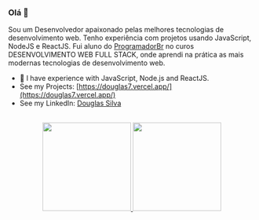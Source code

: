 ### Olá 👋

Sou um Desenvolvedor apaixonado pelas melhores tecnologias de desenvolvimento web. Tenho experiência com projetos usando JavaScript, NodeJS e ReactJS. Fui aluno do [ProgramadorBr](https://programadorbr.com/) no curos DESENVOLVIMENTO WEB FULL STACK, onde aprendi na prática as mais modernas tecnologias de desenvolvimento web.<br/>

* 🌱 I have experience with JavaScript, Node.js and ReactJS.
* See my Projects: [https://douglas7.vercel.app/](https://douglas7.vercel.app/)
* See my LinkedIn: [Douglas Silva](https://www.linkedin.com/in/douglas-silva-a915aa22b/)
<br/>

<div align="center">
  <a href="https://github.com/Douglas5ilva">
  <img height="180em" src="https://github-readme-stats.vercel.app/api?username=Douglas5ilva&show_icons=true&theme=dracula&include_all_commits=true&count_private=true"/>
  <img height="180em" src="https://github-readme-stats.vercel.app/api/top-langs/?username=Douglas5ilva&layout=compact&langs_count=7&theme=dracula"/>
</div>
